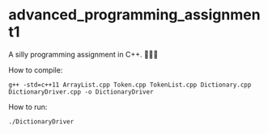 # advanced_programming_assignment1

A silly programming assignment in C++. 🤷🏻‍♀️

How to compile:
```
g++ -std=c++11 ArrayList.cpp Token.cpp TokenList.cpp Dictionary.cpp DictionaryDriver.cpp -o DictionaryDriver
```

How to run: 
```
./DictionaryDriver   
```
